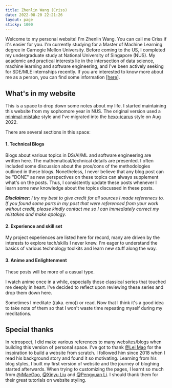 ```yaml
---
title: Zhenlin Wang (Criss)
date: 2022-08-20 22:21:26
layout: page
sticky: 1000
---
```

Welcome to my personal website! I\'m Zhenlin Wang. You can call me Criss if it\'s easier for you. I\'m currently studying for a Master of Machine Learning degree in Carnegie Mellon University. Before coming to the US, I completed my undergraduate study at National University of Singapore (NUS). My academic and practical interests lie in the intersection of data science, machine learning and software engineering, and I\'ve been actively seeking for SDE/MLE internships recently. If you are interested to know more about me as a person, you can find some information <a href="/intro">[here]</a>.

## What\'s in my website
This is a space to drop down some notes about my life. I started maintaining this website from my sophomore year in NUS. The original version used a [minimal-mistake](https://mmistakes.github.io/minimal-mistakes/) style and I\'ve migrated into the [hexo-icarus](https://github.com/ppoffice/hexo-theme-icarus) style on Aug 2022. 

There are several sections in this space:
#### 1. Technical Blogs
Blogs about various topics in DS/AI/ML and software engineering are written here. The mathematical/technical details are presented. I often included some discussion about the pros/cons of the methodologies outlined in these blogs. Nonetheless, I never believe that any blog post can be \"DONE\" as new perspectives on these topics can always supplement what\'s on the posts. Thus, I consistently update these posts whenever I learn some new knowledge about the topics discussed in these posts.

<i><b>Disclaimer: </b>I try my best to give credit for all sources I made referenecs to. If you found some parts in my post that were referenced from your work without credit, please kindly contact me so I can immediately correct my mistakes and make apology.</i>

#### 2. Experience and skill set
My project experiences are listed here for record, many are driven by the interests to explore tech/skills I never knew. I\'m eager to understand the basics of various technology toolkits and learn new stuff along the way.

#### 3. Anime and Enlightenment
These posts will be more of a casual type. 

I watch anime once in a while, especially those classical series that touched me deeply in heart. I\'ve decided to reflect upon reviewing these series and drop them down here.

Sometimes I meditate (<span class="heimu" title="You know too much">(aka. emo)</span>) or read. Now that I think it\'s a good idea to take note of them so that I won\'t waste time repeating myself during my meditations. 

## Special thanks
In retrospect, I did make various references to many websites/blogs when building this version of personal space. I\'ve got to thank [@Lei Mao](https://leimao.github.io/) for the inspiration to build a website from scratch. I followed him since 2018 when I read his background story and found it so motivating. Learning from his blog styles, I built my first version of website and the journey of bloghing started afterwards. When trying to customizing the pages, I learnt so much from [@iMaeGoo](https://www.imaegoo.com/), [@Xinyu Liu](https://www.alphalxy.com/2019/03/customize-icarus/) and [@Pengyuan Li](http://www.pyli.tk/2021/02/03/icarus%E9%BC%93%E6%8D%A3%E5%A4%9C%E9%97%B4%E6%A8%A1%E5%BC%8F/). I should thank them for their great tutorials on website styling. 


